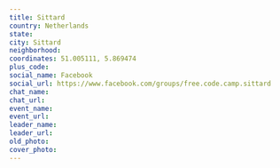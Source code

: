 ```yaml
---
title: Sittard
country: Netherlands
state: 
city: Sittard
neighborhood: 
coordinates: 51.005111, 5.869474
plus_code:
social_name: Facebook
social_url: https://www.facebook.com/groups/free.code.camp.sittard
chat_name:
chat_url:
event_name:
event_url:
leader_name:
leader_url:
old_photo: 
cover_photo:
---
```

